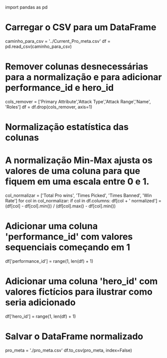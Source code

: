 import pandas as pd

# Carregar o CSV para um DataFrame
caminho_para_csv = '../Current_Pro_meta.csv'
df = pd.read_csv(caminho_para_csv)

# Remover colunas desnecessárias para a normalização e para adicionar performance_id e hero_id
cols_remover = ['Primary Attribute','Attack Type','Attack Range','Name', 'Roles']
df = df.drop(cols_remover, axis=1)

# Normalização estatística das colunas
# A normalização Min-Max ajusta os valores de uma coluna para que fiquem em uma escala entre 0 e 1.
col_normalizar = ['Total Pro wins', 'Times Picked', 'Times Banned', 'Win Rate']
for col in col_normalizar:
    if col in df.columns:
        df[col + ' normalized'] = (df[col] - df[col].min()) / (df[col].max() - df[col].min())

# Adicionar uma coluna 'performance_id' com valores sequenciais começando em 1
df['performance_id'] = range(1, len(df) + 1)

# Adicionar uma coluna 'hero_id' com valores fictícios para ilustrar como seria adicionado
df['hero_id'] = range(1, len(df) + 1)

# Salvar o DataFrame normalizado
pro_meta = './pro_meta.csv'
df.to_csv(pro_meta, index=False)

